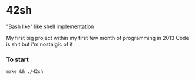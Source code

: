 # 42sh

"Bash like" like shell implementation 

My first big project within my first few month of programming in 2013
Code is shit but i'm nostalgic of it

### To start
```
make && ./42sh
```
